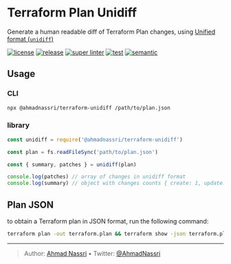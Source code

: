 # Terraform Plan Unidiff

Generate a human readable diff of Terraform Plan changes, using [Unified format (`unidiff`)](https://en.wikipedia.org/wiki/Diff#Unified_format)

[![license][license-img]][license-url]
[![release][release-img]][release-url]
[![super linter][super-linter-img]][super-linter-url]
[![test][test-img]][test-url]
[![semantic][semantic-img]][semantic-url]

## Usage

### CLI

``` bash
npx @ahmadnassri/terraform-unidiff /path/to/plan.json
```

### library

``` js
const unidiff = require('@ahmadnassri/terraform-unidiff')

const plan = fs.readFileSync('path/to/plan.json')

const { summary, patches } = unidiff(plan) 

console.log(patches) // array of changes in unidiff format
console.log(summary) // object with changes counts { create: 1, update: 3, delete: 0 }
```

## Plan JSON

to obtain a Terraform plan in JSON format, run the following command:

``` bash
terraform plan -out terraform.plan && terraform show -json terraform.plan > terraform.json
```

----
> Author: [Ahmad Nassri](https://www.ahmadnassri.com/) &bull;
> Twitter: [@AhmadNassri](https://twitter.com/AhmadNassri)

[license-url]: LICENSE
[license-img]: https://badgen.net/github/license/ahmadnassri/node-terraform-unidiff

[release-url]: https://github.com/ahmadnassri/node-terraform-unidiff/releases
[release-img]: https://badgen.net/github/release/ahmadnassri/node-terraform-unidiff

[super-linter-url]: https://github.com/ahmadnassri/node-terraform-unidiff/actions?query=workflow%3Asuper-linter
[super-linter-img]: https://github.com/ahmadnassri/node-terraform-unidiff/workflows/super-linter/badge.svg

[test-url]: https://github.com/ahmadnassri/node-terraform-unidiff/actions?query=workflow%3Atest
[test-img]: https://github.com/ahmadnassri/node-terraform-unidiff/workflows/test/badge.svg

[semantic-url]: https://github.com/ahmadnassri/node-terraform-unidiff/actions?query=workflow%3Arelease
[semantic-img]: https://badgen.net/badge/📦/semantically%20released/blue
